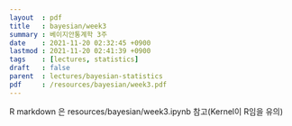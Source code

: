 ```yaml
---
layout  : pdf
title   : bayesian/week3
summary : 베이지안통계학 3주
date    : 2021-11-20 02:32:45 +0900
lastmod : 2021-11-20 02:41:39 +0900
tags    : [lectures, statistics]
draft   : false
parent  : lectures/bayesian-statistics
pdf     : /resources/bayesian/week3.pdf
---
```


R markdown 은 resources/bayesian/week3.ipynb 참고(Kernel이 R임을 유의)
